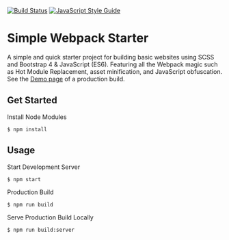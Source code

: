 [![Build Status](https://travis-ci.org/henk-badenhorst/Simple-Webpack-Starter.svg?branch=master)](https://travis-ci.org/henk-badenhorst/Simple-Webpack-Starter)
[![JavaScript Style Guide](https://img.shields.io/badge/code_style-standard-brightgreen.svg)](https://standardjs.com)

Simple Webpack Starter
============================

A simple and quick starter project for building basic websites using 
SCSS and Bootstrap 4 & JavaScript (ES6). Featuring all the Webpack magic such as Hot Module Replacement, asset minification, and JavaScript obfuscation. See the [Demo page](https://henk-badenhorst.github.io/Simple-Webpack-Starter/) of a production build.

Get Started
-------
Install Node Modules

```$ npm install```

Usage
--------

Start Development Server

```$ npm start```

Production Build

```$ npm run build```

Serve Production Build Locally

```$ npm run build:server```

